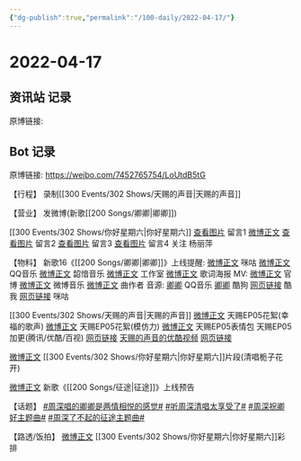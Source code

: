 ```yaml
---
{"dg-publish":true,"permalink":"/100-daily/2022-04-17/"}
---
```



# 2022-04-17

## 资讯站 记录

原博链接:

## Bot 记录

原博链接: https://weibo.com/7452765754/LoUtdB5tG

【行程】
录制[[300 Events/302 Shows/天赐的声音\|天赐的声音]]

【营业】
[](https://m.weibo.cn/1736988591/4759196833153466) 发微博(新歌[[200 Songs/卿卿\|卿卿]])

[[300 Events/302 Shows/你好星期六\|你好星期六]]
[查看图片](https://wx3.sinaimg.cn/large/0088n2Pggy1h1cnbpjjnkj30yi08zt97.jpg) 留言1 [微博正文](https://m.weibo.cn/2554325211/4758915608742237)
[查看图片](https://wx4.sinaimg.cn/large/0088n2Pggy1h1cnbw128xj30yi0afmy5.jpg) 留言2 [](https://m.weibo.cn/1736988591/4758989042877951)
[查看图片](https://wx4.sinaimg.cn/large/0088n2Pggy1h1cnc0jd1zj30yi0pu413.jpg) 留言3 [](https://m.weibo.cn/1736988591/4758989042877951)
[查看图片](https://wx4.sinaimg.cn/large/0088n2Pggy1h1cnc63grij30yi078jrp.jpg) 留言4 [](https://m.weibo.cn/1736988591/4758989042877951)
关注 杨丽萍

【物料】
新歌16《[[200 Songs/卿卿\|卿卿]]》上线提醒:
[微博正文](https://m.weibo.cn/1867028705/4759030721677167) 咪咕
[微博正文](https://m.weibo.cn/2169129705/4759030709619116) QQ音乐
[微博正文](https://m.weibo.cn/7425544436/4759035762969419) 韶愔音乐
[微博正文](https://m.weibo.cn/7478855230/4759189761298325) 工作室
[微博正文](https://m.weibo.cn/7425544436/4759228612350303) 歌词海报
MV:
[微博正文](https://m.weibo.cn/7567747913/4759182643300279) 官博
[微博正文](https://m.weibo.cn/3252743925/4759211080420063) 微博音乐
[微博正文](https://m.weibo.cn/1660361740/4759197835857026) 曲作者
音源:
[卿卿](https://weibo.cn/sinaurl?u=https%3A%2F%2Fi.y.qq.com%2Fv8%2Fplaysong.html%3Fsongid%3D352285679%26source%3Dyqq%26ADTAG%3Dhz_wb_sf%26channelId%3D10081987) QQ音乐
[卿卿](https://weibo.cn/sinaurl?u=https%3A%2F%2Ft4.kugou.com%2Fsong.html%3Fid%3D1D5RD93zyV3) 酷狗
[网页链接](https://weibo.cn/sinaurl?u=http%3A%2F%2Fm.kuwo.cn%2Fnewh5app%2Fplay_detail%2F217119526) 酷我
[网页链接](https://weibo.cn/sinaurl?u=https%3A%2F%2Fh5.nf.migu.cn%2Fapp%2Fv4%2Fp%2Fshare%2Fsong%2Findex.html%3Fid%3D600919000006934611) 咪咕

[[300 Events/302 Shows/天赐的声音\|天赐的声音]]
[微博正文](https://m.weibo.cn/5876797510/4759212020730421) 天赐EP05花絮(幸福的歌声)
[微博正文](https://m.weibo.cn/5876797510/4759219703910688) 天赐EP05花絮(模仿力)
[微博正文](https://m.weibo.cn/1315706994/4759242115123994) 天赐EP05表情包
天赐EP05加更(腾讯/优酷/百视)
[网页链接](https://weibo.cn/sinaurl?u=http%3A%2F%2Fm.v.qq.com%2Fx%2Fcover%2Fx%2Fmzc002008ui4ste%2Fh0042ifq71l.html%3F%26url_from%3Dshare%26second_share%3D0%26share_from%3Dcopy%26pgid%3Dpage_detail%26mod_id%3Dmod_toolbar_new)
[天赐的声音的优酷视频](https://weibo.cn/sinaurl?u=https%3A%2F%2Fv.youku.com%2Fv_show%2Fid_XNTIwNTM0Njg4OA%3D%3D.html%3Fsharefrom%3Diphone%26scene%3Dlong%26playMode%3Dnormal%26sharekey%3D7459437843673fbcccabb5b7dad4880b7)
[网页链接](https://weibo.cn/sinaurl?u=https%3A%2F%2Fbp-share.bestv.com.cn%2Fbp-share%2FsharePage.html%3FtitleId%3D428754%26contentId%3D10121%26currentEpisode%3D5%26modelType%3D1)

[微博正文](https://m.weibo.cn/1809436135/4759180333023353) [[300 Events/302 Shows/你好星期六\|你好星期六]]片段(清唱栀子花开)

[微博正文](https://m.weibo.cn/1721030997/4759278630471748) 新歌《[[200 Songs/征途\|征途]]》上线预告

【话题】
[#周深唱的卿卿是两情相悦的感觉#](https://s.weibo.com/weibo?q=%23%E5%91%A8%E6%B7%B1%E5%94%B1%E7%9A%84%E5%8D%BF%E5%8D%BF%E6%98%AF%E4%B8%A4%E6%83%85%E7%9B%B8%E6%82%A6%E7%9A%84%E6%84%9F%E8%A7%89%23)
[#听周深清唱太享受了#](https://s.weibo.com/weibo?q=%23%E5%90%AC%E5%91%A8%E6%B7%B1%E6%B8%85%E5%94%B1%E5%A4%AA%E4%BA%AB%E5%8F%97%E4%BA%86%23)
[#周深祝卿好主题曲#](https://s.weibo.com/weibo?q=%23%E5%91%A8%E6%B7%B1%E7%A5%9D%E5%8D%BF%E5%A5%BD%E4%B8%BB%E9%A2%98%E6%9B%B2%23)
[#周深了不起的征途主题曲#](https://s.weibo.com/weibo?q=%23%E5%91%A8%E6%B7%B1%E4%BA%86%E4%B8%8D%E8%B5%B7%E7%9A%84%E5%BE%81%E9%80%94%E4%B8%BB%E9%A2%98%E6%9B%B2%23)

【路透/饭拍】
[微博正文](https://m.weibo.cn/5100381535/4759008550323700) [[300 Events/302 Shows/你好星期六\|你好星期六]]彩排
